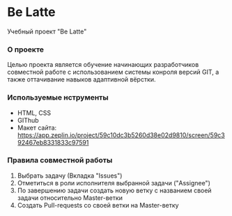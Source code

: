# Be Latte #

Учебный проект "Be Latte"

### О проекте ###

Целью проекта является обучение начинающих разработчиков совместной работе с использованием системы конроля версий GIT, а также оттачивание навыков адаптивной вёрстки.

### Используемые нструменты ###

* HTML, CSS
* GIThub
* Макет сайта: https://app.zeplin.io/project/59c10dc3b5260d38e02d9810/screen/59c392467eb8331833c97591

### Правила совместной работы ###

1. Выбрать задачу (Вкладка "Issues")
2. Отметиться в роли исполнителя выбранной задачи ("Assignee")
3. По завершению задачи создать новую ветку с названием своей задачи относительно Master-ветки
4. Создать Pull-requests со своей ветки на Master-ветку
